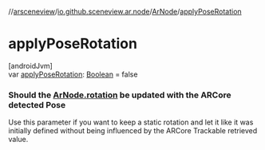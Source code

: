 //[arsceneview](../../../index.md)/[io.github.sceneview.ar.node](../index.md)/[ArNode](index.md)/[applyPoseRotation](apply-pose-rotation.md)

# applyPoseRotation

[androidJvm]\
var [applyPoseRotation](apply-pose-rotation.md): [Boolean](https://kotlinlang.org/api/latest/jvm/stdlib/kotlin/-boolean/index.html) = false

###  Should the [ArNode.rotation](../../../../arsceneview/io.github.sceneview.ar.node/-ar-node/rotation.md) be updated with the ARCore detected Pose

Use this parameter if you want to keep a static rotation and let it like it was initially defined without being influenced by the ARCore Trackable retrieved value.
